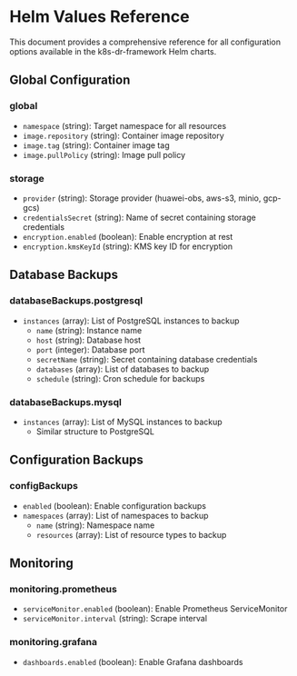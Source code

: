 # Helm Values Reference

This document provides a comprehensive reference for all configuration options available in the k8s-dr-framework Helm charts.

## Global Configuration

### global
- `namespace` (string): Target namespace for all resources
- `image.repository` (string): Container image repository
- `image.tag` (string): Container image tag
- `image.pullPolicy` (string): Image pull policy

### storage
- `provider` (string): Storage provider (huawei-obs, aws-s3, minio, gcp-gcs)
- `credentialsSecret` (string): Name of secret containing storage credentials
- `encryption.enabled` (boolean): Enable encryption at rest
- `encryption.kmsKeyId` (string): KMS key ID for encryption

## Database Backups

### databaseBackups.postgresql
- `instances` (array): List of PostgreSQL instances to backup
  - `name` (string): Instance name
  - `host` (string): Database host
  - `port` (integer): Database port
  - `secretName` (string): Secret containing database credentials
  - `databases` (array): List of databases to backup
  - `schedule` (string): Cron schedule for backups

### databaseBackups.mysql
- `instances` (array): List of MySQL instances to backup
  - Similar structure to PostgreSQL

## Configuration Backups

### configBackups
- `enabled` (boolean): Enable configuration backups
- `namespaces` (array): List of namespaces to backup
  - `name` (string): Namespace name
  - `resources` (array): List of resource types to backup

## Monitoring

### monitoring.prometheus
- `serviceMonitor.enabled` (boolean): Enable Prometheus ServiceMonitor
- `serviceMonitor.interval` (string): Scrape interval

### monitoring.grafana
- `dashboards.enabled` (boolean): Enable Grafana dashboards

